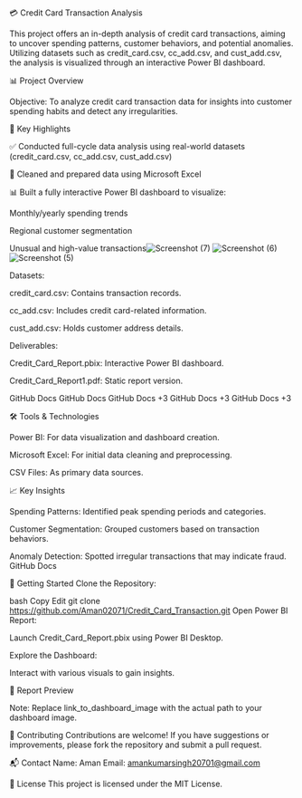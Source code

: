 💳 Credit Card Transaction Analysis

This project offers an in-depth analysis of credit card transactions, aiming to uncover spending patterns, customer behaviors, and potential anomalies. Utilizing datasets such as credit_card.csv, cc_add.csv, and cust_add.csv, the analysis is visualized through an interactive Power BI dashboard.

📊 Project Overview

Objective: To analyze credit card transaction data for insights into customer spending habits and detect any irregularities.

📌 Key Highlights

✅ Conducted full-cycle data analysis using real-world datasets (credit_card.csv, cc_add.csv, cust_add.csv)

🧹 Cleaned and prepared data using Microsoft Excel

📊 Built a fully interactive Power BI dashboard to visualize:

Monthly/yearly spending trends

Regional customer segmentation

Unusual and high-value transactions![Screenshot (7)](https://github.com/user-attachments/assets/1f6f16b5-1c34-4441-9cfd-5bae1b2d94b7)
![Screenshot (6)](https://github.com/user-attachments/assets/46356f96-0bff-43cc-b3e4-917b151ce16f)
![Screenshot (5)](https://github.com/user-attachments/assets/156f268f-f3a1-4b10-ad79-27ddfd971549)


Datasets:

credit_card.csv: Contains transaction records.

cc_add.csv: Includes credit card-related information.

cust_add.csv: Holds customer address details.

Deliverables:

Credit_Card_Report.pbix: Interactive Power BI dashboard.

Credit_Card_Report1.pdf: Static report version.

GitHub Docs
GitHub Docs
GitHub Docs
+3
GitHub Docs
+3
GitHub Docs
+3

🛠️ Tools & Technologies

Power BI: For data visualization and dashboard creation.

Microsoft Excel: For initial data cleaning and preprocessing.

CSV Files: As primary data sources.

📈 Key Insights

Spending Patterns: Identified peak spending periods and categories.

Customer Segmentation: Grouped customers based on transaction behaviors.

Anomaly Detection: Spotted irregular transactions that may indicate fraud.
GitHub Docs

🚀 Getting Started
Clone the Repository:

bash
Copy
Edit
git clone https://github.com/Aman02071/Credit_Card_Transaction.git
Open Power BI Report:

Launch Credit_Card_Report.pbix using Power BI Desktop.

Explore the Dashboard:

Interact with various visuals to gain insights.

📄 Report Preview

Note: Replace link_to_dashboard_image with the actual path to your dashboard image.

🤝 Contributing
Contributions are welcome! If you have suggestions or improvements, please fork the repository and submit a pull request.

📬 Contact
Name: Aman
Email: amankumarsingh20701@gmail.com

📜 License
This project is licensed under the MIT License.
